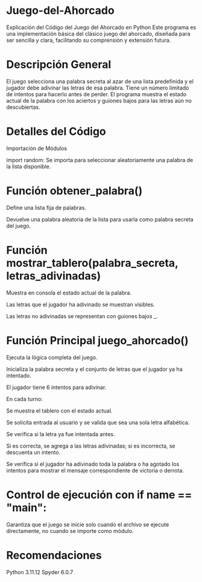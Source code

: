 # Juego-del-Ahorcado
Explicación del Código del Juego del Ahorcado en Python
Este programa es una implementación básica del clásico juego del ahorcado, diseñada para ser sencilla y clara, facilitando su comprensión y extensión futura.

# Descripción General  
El juego selecciona una palabra secreta al azar de una lista predefinida y el jugador debe adivinar las letras de esa palabra. Tiene un número limitado de intentos para hacerlo antes de perder. El programa muestra el estado actual de la palabra con los aciertos y guiones bajos para las letras aún no descubiertas.

# Detalles del Código
Importación de Módulos

import random: Se importa para seleccionar aleatoriamente una palabra de la lista disponible.

# Función obtener_palabra()

Define una lista fija de palabras.

Devuelve una palabra aleatoria de la lista para usarla como palabra secreta del juego.

# Función mostrar_tablero(palabra_secreta, letras_adivinadas)

Muestra en consola el estado actual de la palabra.

Las letras que el jugador ha adivinado se muestran visibles.

Las letras no adivinadas se representan con guiones bajos _.

# Función Principal juego_ahorcado()

Ejecuta la lógica completa del juego.

Inicializa la palabra secreta y el conjunto de letras que el jugador ya ha intentado.

El jugador tiene 6 intentos para adivinar.

En cada turno:

Se muestra el tablero con el estado actual.

Se solicita entrada al usuario y se valida que sea una sola letra alfabética.

Se verifica si la letra ya fue intentada antes.

Si es correcta, se agrega a las letras adivinadas; si es incorrecta, se descuenta un intento.

Se verifica si el jugador ha adivinado toda la palabra o ha agotado los intentos para mostrar el mensaje correspondiente de victoria o derrota.

# Control de ejecución con if __name__ == "__main__":

Garantiza que el juego se inicie solo cuando el archivo se ejecute directamente, no cuando se importe como módulo.

# Recomendaciones
Python 3.11.12
Spyder 6.0.7
